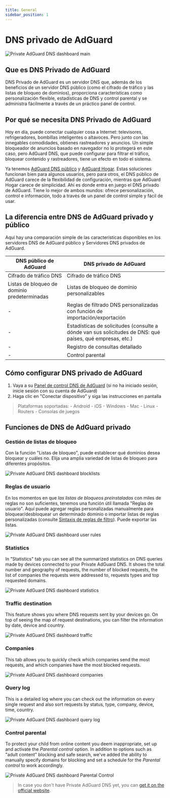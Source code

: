 ```yaml
---
title: General
sidebar_position: 1
---
```


# DNS privado de AdGuard

![Private AdGuard DNS dashboard main](https://cdn.adguard.com/public/Adguard/Blog/private_adguard_dns/main.png)

## Que es DNS Privado de AdGuard

DNS Privado de AdGuard es un servidor DNS que, además de los beneficios de un servidor DNS público (como el cifrado de tráfico y las listas de bloqueo de dominios), proporciona características como personalización flexible, estadísticas de DNS y control parental y se administra fácilmente a través de un práctico panel de control.

## Por qué se necesita DNS Privado de AdGuard

Hoy en día, puede conectar cualquier cosa a Internet: televisores, refrigeradores, bombillas inteligentes o altavoces. Pero junto con las innegables comodidades, obtienes rastreadores y anuncios. Un simple bloqueador de anuncios basado en navegador no lo protegerá en este caso, pero AdGuard DNS, que puede configurar para filtrar el tráfico, bloquear contenido y rastreadores, tiene un efecto en todo el sistema.

Ya tenemos [AdGuard DNS público](../public-dns/overview.md) y [AdGuard Hogar](https://github.com/AdguardTeam/AdGuardHome). Estas soluciones funcionan bien para algunos usuarios, pero para otros, el DNS público de AdGuard carece de la flexibilidad de configuración, mientras que AdGuard Hogar carece de simplicidad. Ahí es donde entra en juego el DNS privado de AdGuard. Tiene lo mejor de ambos mundos: ofrece personalización, control e información, todo a través de un panel de control simple y fácil de usar.

## La diferencia entre DNS de AdGuard privado y público

Aquí hay una comparación simple de las características disponibles en los servidores DNS de AdGuard público y Servidores DNS privados de AdGuard.

| DNS público de AdGuard                       | DNS privado de AdGuard                                                                                    |
| -------------------------------------------- | --------------------------------------------------------------------------------------------------------- |
| Cifrado de tráfico DNS                       | Cifrado de tráfico DNS                                                                                    |
| Listas de bloqueo de dominio predeterminadas | Listas de bloqueo de dominio personalizables                                                              |
| -                                            | Reglas de filtrado DNS personalizadas con función de importación/exportación                              |
| -                                            | Estadísticas de solicitudes (consulte a dónde van sus solicitudes de DNS: qué países, qué empresas, etc.) |
| -                                            | Registro de consultas detallado                                                                           |
| -                                            | Control parental                                                                                          |

## Cómo configurar DNS privado de AdGuard

1. Vaya a su [ Panel de control DNS de AdGuard](https://adguard-dns.io/dashboard/) (si no ha iniciado sesión, inicie sesión con su cuenta de AdGuard)
2. Haga clic en "Conectar dispositivo" y siga las instrucciones en pantalla

> Plataformas soportadas: - Android - iOS - Windows - Mac - Linux - Routers - Consolas de juegos


## Funciones de DNS de AdGuard privado

### Gestión de listas de bloqueo

Con la función "Listas de bloqueo", puede establecer qué dominios desea bloquear y cuáles no. Elija una amplia variedad de listas de bloqueo para diferentes propósitos.

![Private AdGuard DNS dashboard blocklists](https://cdn.adguard.com/public/Adguard/Blog/private_adguard_dns/blocklists.png)

### Reglas de usuario

En los momentos en que *las listas de bloqueos preinstaladas* con miles de reglas no son suficientes, tenemos una función útil llamada "Reglas de usuario". Aquí puede agregar reglas personalizadas manualmente para bloquear/desbloquear un determinado dominio o importar listas de reglas personalizadas (consulte [Sintaxis de reglas de filtro](../general/dns-filtering-syntax.md)). Puede exportar las listas.

![Private AdGuard DNS dashboard user rules](https://cdn.adguard.com/public/Adguard/Blog/private_adguard_dns/import.png)

### Statistics

In "Statistics" tab you can see all the summarized statistics on DNS queries made by devices connected to your Private AdGuard  DNS. It shows the total number and geography of requests, the number of blocked requests, the list of companies the requests were addressed to, requests types and top requested domains.

![Private AdGuard DNS dashboard statistics](https://cdn.adguard.com/public/Adguard/Blog/private_adguard_dns/statistics.png)

### Traffic destination

This feature shows you where DNS requests sent by your devices go. On top of seeing the map of request destinations, you can filter the information by date, device and country.

![Private AdGuard DNS dashboard traffic](https://cdn.adguard.com/public/Adguard/Blog/private_adguard_dns/traffic_destination.png)

### Companies

This tab allows you to quickly check which companies send the most requests, and which companies have the most blocked requests.

![Private AdGuard DNS dashboard companies](https://cdn.adguard.com/public/Adguard/Blog/private_adguard_dns/companies.png)

### Query log

This is a detailed log where you can check out the information on every single request and also sort requests by status, type, company, device, time, country.

![Private AdGuard DNS dashboard query log](https://cdn.adguard.com/public/Adguard/Blog/private_adguard_dns/query_log.png)

### Control parental

To protect your child from online content you deem inappropriate, set up and activate the *Parental control* option. In addition to options such as "adult content" blocking and safe search, we've added the ability to manually specify domains for blocking and set a schedule for the *Parental control* to work accordingly.

![Private AdGuard DNS dashboard Parental Control](https://cdn.adguard.com/public/Adguard/Blog/private_adguard_dns/parental_control.png)
> In case you don't have Private AdGuard DNS yet, you can [get it on the official website](https://adguard-dns.io/).